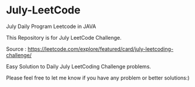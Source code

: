 # July-LeetCode
July Daily Program Leetcode in JAVA

This Repository is for July LeetCode Challenge. 

Source :  https://leetcode.com/explore/featured/card/july-leetcoding-challenge/ 

Easy Solution to Daily July LeetCoding Challenge problems.

Please feel free to let me know if you have any problem or better solutions:)
